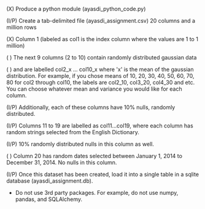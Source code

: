 (X) Produce a python module (ayasdi_python_code.py)
    
(I/P) Create a tab-delimited file (ayasdi_assignment.csv) 20 columns and a million rows
    
(X) Column 1 (labeled as col1 is the index column where the values are 1 to 1 million)
    
( ) The next 9 columns (2 to 10) contain randomly distributed gaussian data 

( ) and are labelled col2_x ... col10_x where 'x' is the mean of the gaussian distribution.
For example, if you chose means of 10, 20, 30, 40, 50, 60, 70, 80 for col2 through col10, the labels are col2_10, col3_20, col4_30 and etc. You can choose whatever mean and variance you would like for each column.

(I/P) Additionally, each of these columns have 10% nulls, randomly distributed.

(I/P) Columns 11 to 19 are labelled as col11...col19, 
where each column has random strings selected from the English Dictionary.

(I/P) 10% randomly distributed nulls in this column as well.

( ) Column 20 has random dates selected between January 1, 2014 to December 31, 2014.
No nulls in this column.

(I/P) Once this dataset has been created, load it into a single table in a sqlite database (ayasdi_assignment.db).

* Do not use 3rd party packages. For example, do not use numpy, pandas, and SQLAlchemy.